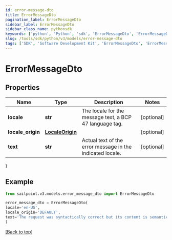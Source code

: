 ```yaml
---
id: error-message-dto
title: ErrorMessageDto
pagination_label: ErrorMessageDto
sidebar_label: ErrorMessageDto
sidebar_class_name: pythonsdk
keywords: ['python', 'Python', 'sdk', 'ErrorMessageDto', 'ErrorMessageDto'] 
slug: /tools/sdk/python/v3/models/error-message-dto
tags: ['SDK', 'Software Development Kit', 'ErrorMessageDto', 'ErrorMessageDto']
---
```


# ErrorMessageDto


## Properties

Name | Type | Description | Notes
------------ | ------------- | ------------- | -------------
**locale** | **str** | The locale for the message text, a BCP 47 language tag. | [optional] 
**locale_origin** | [**LocaleOrigin**](locale-origin) |  | [optional] 
**text** | **str** | Actual text of the error message in the indicated locale. | [optional] 
}

## Example

```python
from sailpoint.v3.models.error_message_dto import ErrorMessageDto

error_message_dto = ErrorMessageDto(
locale='en-US',
locale_origin='DEFAULT',
text='The request was syntactically correct but its content is semantically invalid.'
)

```
[[Back to top]](#) 

